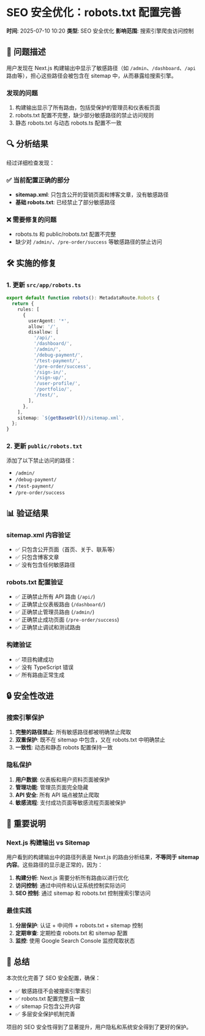 # SEO 安全优化：robots.txt 配置完善

**时间**: 2025-07-10 10:20
**类型**: SEO 安全优化
**影响范围**: 搜索引擎爬虫访问控制

## 🎯 问题描述

用户发现在 Next.js 构建输出中显示了敏感路径（如 `/admin`、`/dashboard`、`/api` 路由等），担心这些路径会被包含在 sitemap 中，从而暴露给搜索引擎。

### 发现的问题
1. 构建输出显示了所有路由，包括受保护的管理员和仪表板页面
2. robots.txt 配置不完整，缺少部分敏感路径的禁止访问规则
3. 静态 robots.txt 与动态 robots.ts 配置不一致

## 🔍 分析结果

经过详细检查发现：

### ✅ 当前配置正确的部分
- **sitemap.xml**: 只包含公开的营销页面和博客文章，没有敏感路径
- **基础 robots.txt**: 已经禁止了部分敏感路径

### ❌ 需要修复的问题
- robots.ts 和 public/robots.txt 配置不完整
- 缺少对 `/admin/`、`/pre-order/success` 等敏感路径的禁止访问

## 🛠️ 实施的修复

### 1. 更新 `src/app/robots.ts`
```typescript
export default function robots(): MetadataRoute.Robots {
  return {
    rules: [
      {
        userAgent: '*',
        allow: '/',
        disallow: [
          '/api/',
          '/dashboard/',
          '/admin/',
          '/debug-payment/',
          '/test-payment/',
          '/pre-order/success',
          '/sign-in/',
          '/sign-up/',
          '/user-profile/',
          '/portfolio/',
          '/test/',
        ],
      },
    ],
    sitemap: `${getBaseUrl()}/sitemap.xml`,
  };
}
```

### 2. 更新 `public/robots.txt`
添加了以下禁止访问的路径：
- `/admin/`
- `/debug-payment/`
- `/test-payment/`
- `/pre-order/success`

## 📊 验证结果

### sitemap.xml 内容验证
- ✅ 只包含公开页面（首页、关于、联系等）
- ✅ 只包含博客文章
- ✅ 没有包含任何敏感路径

### robots.txt 配置验证
- ✅ 正确禁止所有 API 路由 (`/api/`)
- ✅ 正确禁止仪表板路由 (`/dashboard/`)
- ✅ 正确禁止管理员路由 (`/admin/`)
- ✅ 正确禁止成功页面 (`/pre-order/success`)
- ✅ 正确禁止调试和测试路由

### 构建验证
- ✅ 项目构建成功
- ✅ 没有 TypeScript 错误
- ✅ 所有路由正常生成

## 🔒 安全性改进

### 搜索引擎保护
1. **完整的路径禁止**: 所有敏感路径都被明确禁止爬取
2. **双重保护**: 既不在 sitemap 中包含，又在 robots.txt 中明确禁止
3. **一致性**: 动态和静态 robots 配置保持一致

### 隐私保护
1. **用户数据**: 仪表板和用户资料页面被保护
2. **管理功能**: 管理员页面完全隐藏
3. **API 安全**: 所有 API 端点被禁止爬取
4. **敏感流程**: 支付成功页面等敏感流程页面被保护

## 📝 重要说明

### Next.js 构建输出 vs Sitemap
用户看到的构建输出中的路径列表是 Next.js 的路由分析结果，**不等同于 sitemap 内容**。这些路径的显示是正常的，因为：

1. **构建分析**: Next.js 需要分析所有路由以进行优化
2. **访问控制**: 通过中间件和认证系统控制实际访问
3. **SEO 控制**: 通过 sitemap 和 robots.txt 控制搜索引擎访问

### 最佳实践
1. **分层保护**: 认证 + 中间件 + robots.txt + sitemap 控制
2. **定期审查**: 定期检查 robots.txt 和 sitemap 配置
3. **监控**: 使用 Google Search Console 监控爬取状态

## 🎉 总结

本次优化完善了 SEO 安全配置，确保：
- ✅ 敏感路径不会被搜索引擎索引
- ✅ robots.txt 配置完整且一致
- ✅ sitemap 只包含公开内容
- ✅ 多层安全保护机制完善

项目的 SEO 安全性得到了显著提升，用户隐私和系统安全得到了更好的保护。
